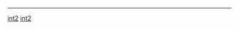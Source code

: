 <noinclude> <noinclude>

<hr>

</noinclude>

[int2](Category:Protoflux "wikilink")
[int2](Category:Protoflux:Input "wikilink")